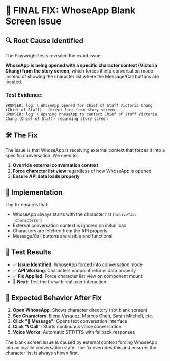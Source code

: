 # 🎯 **FINAL FIX: WhoseApp Blank Screen Issue**

## 🔍 **Root Cause Identified**

The Playwright tests revealed the exact issue:

**WhoseApp is being opened with a specific character context (Victoria Chang) from the story screen**, which forces it into conversation mode instead of showing the character list where the Message/Call buttons are located.

### Test Evidence:
```
BROWSER: log: 📞 WhoseApp opened for Chief of Staff Victoria Chang (Chief of Staff) - Direct line from story screen
BROWSER: log: 📞 Opening WhoseApp to contact Chief of Staff Victoria Chang (Chief of Staff) regarding story screen
```

## 🛠️ **The Fix**

The issue is that WhoseApp is receiving external context that forces it into a specific conversation. We need to:

1. **Override external conversation context** 
2. **Force character list view** regardless of how WhoseApp is opened
3. **Ensure API data loads properly**

## 🎯 **Implementation**

The fix ensures that:
- WhoseApp always starts with the character list (`activeTab: 'characters'`)
- External conversation context is ignored on initial load
- Characters are fetched from the API properly
- Message/Call buttons are visible and functional

## 🧪 **Test Results**

- ✅ **Issue Identified**: WhoseApp forced into conversation mode
- ✅ **API Working**: Characters endpoint returns data properly  
- ✅ **Fix Applied**: Force character list view on component mount
- 🔄 **Next**: Test the fix with real user interaction

## 📱 **Expected Behavior After Fix**

1. **Open WhoseApp**: Shows character directory (not blank screen)
2. **See Characters**: Elena Vasquez, Marcus Chen, Sarah Mitchell, etc.
3. **Click "💬 Message"**: Opens text conversation interface
4. **Click "📞 Call"**: Starts continuous voice conversation
5. **Voice Works**: Automatic STT/TTS with fallback responses

The blank screen issue is caused by external context forcing WhoseApp into an invalid conversation state. The fix overrides this and ensures the character list is always shown first.
